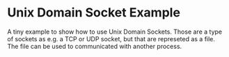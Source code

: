 # Unix Domain Socket Example

A tiny example to show how to use Unix Domain Sockets. Those are a type of sockets as e.g. a TCP or UDP socket, but that are represeted as a file. The file can be used to communicated with another process.
